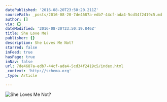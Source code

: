 ```yaml
---
datePublished: '2016-08-20T23:50:20.211Z'
sourcePath: _posts/2016-08-20-7de4687a-edb7-44cf-ada4-5cd34f2419c5.md
author: []
via: {}
dateModified: '2016-08-20T23:50:19.846Z'
title: She Love Me?
publisher: {}
description: She Loves Me Not?
starred: false
inFeed: true
hasPage: true
inNav: false
url: 7de4687a-edb7-44cf-ada4-5cd34f2419c5/index.html
_context: 'http://schema.org'
_type: Article

---
```

![She Loves Me Not?](https://the-grid-user-content.s3-us-west-2.amazonaws.com/4c033a12-03f7-48c5-a46d-3167cef3af14.jpg)